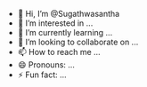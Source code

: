 - 👋 Hi, I’m @Sugathwasantha
- 👀 I’m interested in ...
- 🌱 I’m currently learning ...
- 💞️ I’m looking to collaborate on ...
- 📫 How to reach me ...
- 😄 Pronouns: ...
- ⚡ Fun fact: ...

<!---
Sugathwasantha/Sugathwasantha is a ✨ special ✨ repository because its `README.md` (this file) appears on your GitHub profile.
You can click the Preview link to take a look at your changes.
--->
